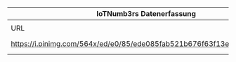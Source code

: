 |IoTNumb3rs Datenerfassung|||||||||||
| ---- | ---- | ---- | ---- | ---- | ---- | ---- | ---- | ---- | ---- | ---- |
||||||||||||
|URL|home_url|filename|device_class|device_count|market_class|market_volume|prognosis_year|publication_year|authorship_class|Dropbox folder|
|https://i.pinimg.com/564x/ed/e0/85/ede085fab521b676f63f13e49533d8c1.jpg|https://channels.theinnovationenterprise.com/articles/infographic-the-data-behind-the-iot?utm_content=buffer280cc&utm_medium=social&utm_source=twitter.com&utm_campaign=buffer|file12_ede085fab521b676f63f13e49533d8c1.jpg||||||||JinlinHolic/20190109-2100|
